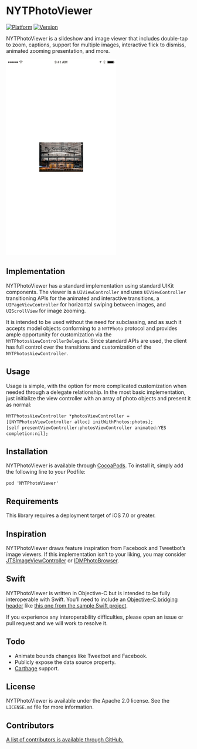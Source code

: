 # NYTPhotoViewer

[![Platform](http://cocoapod-badges.herokuapp.com/p/NYTPhotoViewer/badge.png)](http://cocoadocs.org/docsets/NYTPhotoViewer)
[![Version](http://cocoapod-badges.herokuapp.com/v/NYTPhotoViewer/badge.png)](http://cocoadocs.org/docsets/NYTPhotoViewer)

NYTPhotoViewer is a slideshow and image viewer that includes double-tap to zoom, captions, support for multiple images, interactive flick to dismiss, animated zooming presentation, and more.

![Demo GIF](Images/photo_viewer.gif)

## Implementation

NYTPhotoViewer has a standard implementation using standard UIKit components. The viewer is a `UIViewController` and uses `UIViewController` transitioning APIs for the animated and interactive transitions, a `UIPageViewController` for horizontal swiping between images, and `UIScrollView` for image zooming.

It is intended to be used without the need for subclassing, and as such it accepts model objects conforming to a `NYTPhoto` protocol and provides ample opportunity for customization via the `NYTPhotosViewControllerDelegate`. Since standard APIs are used, the client has full control over the transitions and customization of the `NYTPhotosViewController`.

## Usage

Usage is simple, with the option for more complicated customization when needed through a delegate relationship. In the most basic implementation, just initialize the view controller with an array of photo objects and present it as normal:

```objc
NYTPhotosViewController *photosViewController = [[NYTPhotosViewController alloc] initWithPhotos:photos];
[self presentViewController:photosViewController animated:YES completion:nil];
```

## Installation

NYTPhotoViewer is available through [CocoaPods](http://cocoapods.org). To install it, simply add the following line to your Podfile:

```
pod 'NYTPhotoViewer'
```

## Requirements

This library requires a deployment target of iOS 7.0 or greater.

## Inspiration

NYTPhotoViewer draws feature inspiration from Facebook and Tweetbot’s image viewers. If this implementation isn’t to your liking, you may consider [JTSImageViewController](https://github.com/jaredsinclair/JTSImageViewController) or [IDMPhotoBrowser](https://github.com/ideaismobile/IDMPhotoBrowser).

## Swift

NYTPhotoViewer is written in Objective-C but is intended to be fully interoperable with Swift. You’ll need to include an [Objective-C bridging header](https://developer.apple.com/library/ios/documentation/Swift/Conceptual/BuildingCocoaApps/MixandMatch.html) like [this one from the sample Swift project](Example/NYTPhotoViewer-Swift/NYTPhotoViewer-Swift-Bridging-Header.h).

If you experience any interoperability difficulties, please open an issue or pull request and we will work to resolve it.

## Todo

* Animate bounds changes like Tweetbot and Facebook.
* Publicly expose the data source property.
* [Carthage](https://github.com/Carthage/Carthage) support.

## License

NYTPhotoViewer is available under the Apache 2.0 license. See the `LICENSE.md` file for more information.

## Contributors

[A list of contributors is available through GitHub.](https://github.com/NYTimes/NYTPhotoViewer/graphs/contributors)
